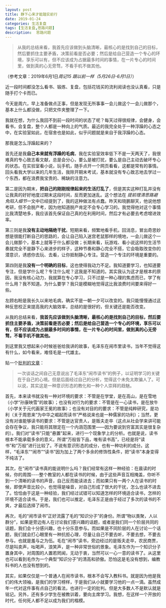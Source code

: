 ```yaml
---
layout: post
title: 静下心来才能踏实前行
date: 2019-01-24
categories: 生活复盘
tags: [生活复盘,思路问题]
description:  思路问题
---
```


> 从我的总结来看，我首先应该做到头脑清晰，最核心的是找到自己的目标，然后要抓住主要矛盾，决策前看是否必要；然后是给自己营造一个专心的环境，享乐可以有，但不应该成为占据最多时间的事情，在一片专心的时间里，做到真的心无旁骛，不看手机不做其他。

（参考文章：2019年6月1日*周记15 跟以前一样（5月26日-6月1日）*）

近一段时间都没怎么看书、锻炼、复盘，包括花钱买的流利阅读也没认真看，只是随手打个卡而已。

今天是周六，早上准备做点正事，但是发现无所事事一会儿做这个一会儿做那个，基本上什么都没做，只把文件夹整理了一下。

我就在想，为什么我回不到前一段时间的状态了呢？每天过得很规律，会健身，会看书，会复盘，整个人都是一种向上的气质。最近的我完全处于一种浮躁的心态之中，在实验室如此，在宿舍也是如此，似乎问题就是来自于我浮躁的心态。

那我是怎么浮躁起来的？

首先还是我**自己本来就有浮躁的毛病**，我在实验室效率低下不是一天两天了，我很难真的专心致志看文献，总是会分心，要么是被打扰，要么是自己主动去破坏专心的状态。在实验室看小说，玩手机，随手点开一个网页看看，这都是常有的事情。回头看我大学以来的几年生活，我除开期末考试，基本就没有专心致志地去学过一个东西，都在浪费我宝贵的、稀缺的注意力。

第二是因为期末，**把自己的刚刚规律起来的生活打乱了**，但是其实这种打乱并没有让我真的好好地度过期末这段时间，反而更加迷乱。这个想法在
*提前理清思路避免陷入细节*一文中已经提到了，我的这种做法有点蠢。昨天和晓鹏聊天，他说他想考研，但不会脱产考，因为他知道脱产肯定不会专心学习的。我觉得他对这个事情比我清楚地多，我应该首先保证自己真的在利用时间，然后才有必要去考虑增进效率。

第三则是我**没有主动地隔绝干扰**。短期来看，频繁地看手机，回消息，冒出奇思妙想是很能打断自己的思路的，会让自己陷入迷宫老鼠那样的境地，一会儿做这个一会儿做那个，基本上就等于什么都没做；长期来看，玩游戏、看小说这样的生活节奏就完全不是静下心来进步的样子，这种节奏和静心完全不搭，它会吸取改变你的潜意识，诱惑你去玩、去看，让你抵制静心专注。营造一个专注的环境是重要的。

第四则是我**没有一个明确的目标**，这也使得我动力不足。我知道要学习，也知道要专注，但是学什么呢？专注什么呢？这我是不知道的。其实我认为这才是根本的原因，我没有核心动力，我就算在专心学习，只不过是一种心理的焦虑而已，学了有什么用？我不知道。为什么要学？我只是模糊地觉得这比我浪费时间要来得好一些。

左顾右盼是我长久以来地毛病，确实不是一朝一夕可以改变的。我只能慢慢通过这种反思校正来提高我的大脑效率，总结的是很好的，但关键还是能否改变。

从我的总结来看，**我首先应该做到头脑清晰，最核心的是找到自己的目标，然后要抓住主要矛盾，决策前看是否必要；然后是给自己营造一个专心的环境，享乐可以有，但不应该成为占据最多时间的事情，在一片专心的时间里，做到真的心无旁骛，不看手机不做其他。**

到这里我又想起来小时候爸爸给我讲的故事，毛泽东在闹市里读书，当年不觉得这有什么，如今看来，难怪毛是一代雄主。

贴一个[批判的文章](http://blog.sina.com.cn/s/blog_49c392770100089t.html)： 

> 一次谈话之间自己无意说出了毛泽东“闹市读书”的例子，以证明学习的关键在于自己的心境。但是后面经过自己的分析，觉得这个未免太欺骗人了。可以说，其实这是一种意识形态的教化和一种个人崇拜的趋魅。

 首先，本来读书就没有一种对环境的要求：不管是在学堂，是在高山，是在雪地（小学“孙康映雪”的故事）；也没有对行为的要求：不管是在一心读书，是在放牛（小学关于元代画家王冕的故事）；也没有对目的的要求：不管是纯粹研究，是功利（关于周恩来“为中华之崛起而读书”严格说来也是一种儒家的功利）；当然，更没有对谁能够读书的要求：不管是达官贵人，是贩夫走卒（这点从社会学来讲可能会存在争议，我只能将其限定在一个内涵范围里——因为要说到穷富其实是很复杂的）。我们对“读书”只能“悬置”起来，进行一个现象学上的分析。也就是说，读书根本不能承载多余的意义。所谓“万般皆下品，唯有读书高”，已经是将“读书”和“万般”进行比较了。不说有意识形态的成分，也有一种功利的成分。这样，“毛泽东”“闹市”“读书”因为加上了两个多余的修饰性条件，把“读书”本身变得不纯洁了。

 其次，在“闹市”读书真的能说明什么吗？我们经常有这样一种经验：在晨读的时候，你的周围----整个教室的人都在读书的时候，由于这些声音互相掩盖，你听不到一个清晰的读书的声音，自己反而能读进去；而如果只有一两个人在读书的时候，即使声音比较小，也觉得是噪音，对自己形成了很大的干扰，怎么也读不进去了。恰恰由于这是一种经验，我们经过试错可以知道怎样的环境适合读书，怎样的环境不适合读书。于是，我们也可以推定，毛泽东正是由于经过了多次的读书的不爽，才最后选择了闹市。

 再次，毛的“闹市读书”正好流露了毛的“知识分子”的身份。所谓“物以类聚，人以群分”，如果是旁边有人在讨论我们感兴趣的话题，或者是我们同一个阶层共同的话题，我们会十分感兴趣，也十分乐意参与。而如果是不同阶层的人在讨论一个话题，我们就会打心眼里有一种抗拒心理，尽量让自己不要去听，不要去想，不要去参与。也就是羞与之为伍。毛在“闹市”读书，旁边经过的是贩夫走卒，农民商贾，尽是叫卖声，吆喝声，浪笑声，是一种非常世俗的景象。毛泽东作为一个知识分子置身其中，对周围的人置若罔闻，无动于衷，当然可以一心一意的读书了。从这里也可以看到毛作为一个典型“知识分子”的清高和骄傲。恐怕这是毛没有想到，编教科书的人也没有想到的。

 其实，如果仅仅是一个普通人在闹市读书，根本不会写入教科书。就是因为他是我们的伟大领袖，是我们的学习榜样，于是我们从小就要学习他的一点一滴。虽然成年一代对这件事有点自己的看法，也进行一定的批判。但是大多数人不是默认就是铭记。另外，还有多少学生在被教训着，要向主席学习。我想，在这样一个开放的时代，任何死人都不足以成为我们的楷模。
